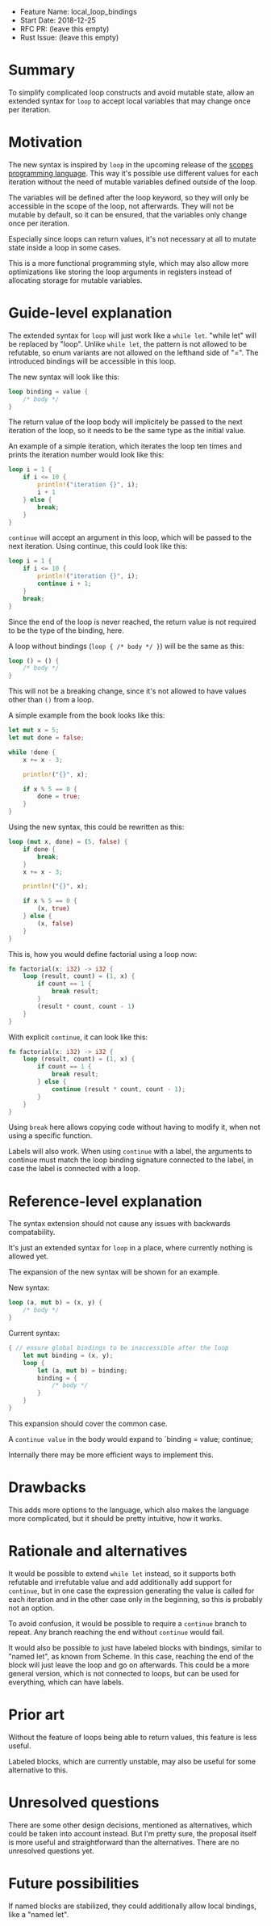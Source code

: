 - Feature Name: local_loop_bindings
- Start Date: 2018-12-25
- RFC PR: (leave this empty)
- Rust Issue: (leave this empty)

# Summary
[summary]: #summary

To simplify complicated loop constructs and avoid mutable state,
allow an extended syntax for `loop` to accept local variables that may change once per iteration.


# Motivation
[motivation]: #motivation

The new syntax is inspired by `loop` in the upcoming release of the [scopes programming language](scopes.rocks).
This way it's possible use different values for each iteration without the need of mutable variables defined outside of the loop.

The variables will be defined after the loop keyword, so they will only be accessible in the scope of the loop, not afterwards. They will not be mutable by default, so it can be ensured, that the variables only change once per iteration.

Especially since loops can return values, it's not necessary at all to mutate state inside a loop in some cases.

This is a more functional programming style, which may also allow more optimizations like storing the loop arguments in registers instead of allocating storage for mutable variables.

# Guide-level explanation
[guide-level-explanation]: #guide-level-explanation

The extended syntax for `loop` will just work like a `while let`. "while let" will be replaced by "loop". Unlike `while let`, the pattern is not allowed to be refutable, so enum variants are not allowed on the lefthand side of "=".
The introduced bindings will be accessible in this loop.

The new syntax will look like this:

```rust
loop binding = value {
    /* body */
}
```

The return value of the loop body will implicitely be passed to the next iteration of the loop, so it needs to be the same type as the initial value.

An example of a simple iteration, which iterates the loop ten times and prints the iteration number would look like this:

```rust
loop i = 1 {
    if i <= 10 {
        println!("iteration {}", i);
        i + 1
    } else {
        break;
    }
}
```

`continue` will accept an argument in this loop, which will be passed to the next iteration. Using continue, this could look like this:

```rust
loop i = 1 {
    if i <= 10 {
        println!("iteration {}", i);
        continue i + 1;
    }
    break;
}
```

Since the end of the loop is never reached, the return value is not required to be the type of the binding, here.

A loop without bindings (`loop { /* body */ }`) will be the same as this:

```rust
loop () = () {
    /* body */
}
```

This will not be a breaking change, since it's not allowed to have values other than `()` from a loop.

A simple example from the book looks like this:

```rust
let mut x = 5;
let mut done = false;

while !done {
    x += x - 3;

    println!("{}", x);

    if x % 5 == 0 {
        done = true;
    }
}
```

Using the new syntax, this could be rewritten as this:

```rust
loop (mut x, done) = (5, false) {
    if done {
        break;
    }
    x += x - 3;

    println!("{}", x);

    if x % 5 == 0 {
        (x, true)
    } else {
        (x, false)
    }
}
```

This is, how you would define factorial using a loop now:

```rust
fn factorial(x: i32) -> i32 {
    loop (result, count) = (1, x) {
        if count == 1 {
            break result;
        }
        (result * count, count - 1)
    }
}
```

With explicit `continue`, it can look like this:

```rust
fn factorial(x: i32) -> i32 {
    loop (result, count) = (1, x) {
        if count == 1 {
            break result;
        } else {
            continue (result * count, count - 1);
        }
    }
}
```

Using `break` here allows copying code without having to modify it, when not using a specific function.

Labels will also work. When using `continue` with a label, the arguments to continue must match the loop binding signature connected to the label, in case the label is connected with a loop.


# Reference-level explanation
[reference-level-explanation]: #reference-level-explanation

The syntax extension should not cause any issues with backwards compatability.

It's just an extended syntax for `loop` in a place, where currently nothing is allowed yet.

The expansion of the new syntax will be shown for an example.

New syntax:

```rust
loop (a, mut b) = (x, y) {
    /* body */
}
```

Current syntax:

```rust
{ // ensure global bindings to be inaccessible after the loop
    let mut binding = (x, y);
    loop {
        let (a, mut b) = binding;
        binding = {
            /* body */
        }
    }
}
```

This expansion should cover the common case.

A `continue value` in the body would expand to `binding = value; continue;

Internally there may be more efficient ways to implement this.


# Drawbacks
[drawbacks]: #drawbacks

This adds more options to the language, which also makes the language more complicated, but it should be pretty intuitive, how it works.

# Rationale and alternatives
[rationale-and-alternatives]: #rationale-and-alternatives

It would be possible to extend `while let` instead, so it supports both refutable and irrefutable value and add additionally add support for `continue`, but in one case the expression generating the value is called for each iteration and in the other case only in the beginning, so this is probably not an option.

To avoid confusion, it would be possible to require a `continue` branch to repeat. Any branch reaching the end without `continue` would fail.

It would also be possible to just have labeled blocks with bindings, similar to "named let", as known from Scheme. In this case, reaching the end of the block will just leave the loop and go on afterwards.
This could be a more general version, which is not connected to loops, but can be used for everything, which can have labels.


# Prior art
[prior-art]: #prior-art

Without the feature of loops being able to return values, this feature is less useful.

Labeled blocks, which are currently unstable, may also be useful for some alternative to this.


# Unresolved questions
[unresolved-questions]: #unresolved-questions

There are some other design decisions, mentioned as alternatives, which could be taken into account instead.
But I'm pretty sure, the proposal itself is more useful and straightforward than the alternatives.
There are no unresolved questions yet.

# Future possibilities
[future-possibilities]: #future-possibilities

If named blocks are stabilized, they could additionally allow local bindings, like a "named let".

